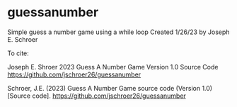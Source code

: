 # guessanumber
 Simple guess a number game using a while loop
Created 1/26/23 by Joseph E. Schroer

To cite:

Joseph E. Shroer
2023
Guess A Number Game
Version 1.0
Source Code
https://github.com/jschroer26/guessanumber

Schroer, J.E. (2023) Guess A Number Game source code (Version 1.0) [Source code]. https://github.com/jschroer26/guessanumber


